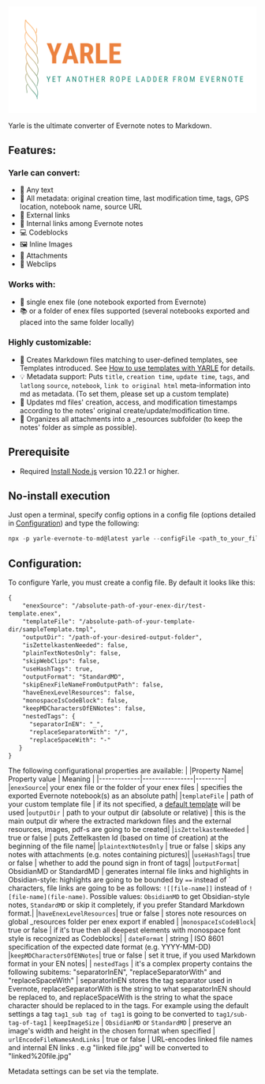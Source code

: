 
![logo](screens/yarle-logo.png)

Yarle is the ultimate converter of Evernote notes to Markdown.

## Features:

### Yarle can convert:
- :memo: Any text
- :memo: All metadata: original creation time, last modification time, tags, GPS location, notebook name, source URL
- :link: External links
- :link: Internal links among Evernote notes
- :computer: Codeblocks
- :framed_picture: Inline Images
- :paperclip: Attachments
- :page_facing_up: Webclips

### Works with:
- :notebook: single enex file (one notebook exported from Evernote)
- :books: or a folder of enex files supported (several notebooks exported and placed into the same folder locally)

### Highly customizable:


- :rocket: Creates Markdown files matching to user-defined templates, see Templates introduced. See [How to use templates with YARLE](Templates.md) for details.
- :bulb: Metadata support: Puts `title`, `creation time`, `update time`, `tags`, and `latlong` `source`, `notebook`, `link to original html` meta-information into md as metadata. (To set them, please set up a custom template)
- :hammer: Updates md files' creation, access, and modification timestamps according to the notes' original create/update/modification time.
- :hammer: Organizes all attachments into a _resources subfolder (to keep the notes' folder as simple as possible).

## Prerequisite

 - Required [Install Node.js](https://nodejs.org/en/download/) version 10.22.1 or higher.

## No-install execution
Just open a terminal, specify config options in a config file (options detailed in [Configuration](#Configuration)) and type the following:

```javascript
npx -p yarle-evernote-to-md@latest yarle --configFile <path_to_your_file e.g. ./config.json>
```

## Configuration:

To configure Yarle, you must create a config file. By default it looks like this:

```
{
    "enexSource": "/absolute-path-of-your-enex-dir/test-template.enex",
    "templateFile": "/absolute-path-of-your-template-dir/sampleTemplate.tmpl",
    "outputDir": "/path-of-your-desired-output-folder",
    "isZettelkastenNeeded": false,
    "plainTextNotesOnly": false,
    "skipWebClips": false,
    "useHashTags": true,
    "outputFormat": "StandardMD",
    "skipEnexFileNameFromOutputPath": false,
    "haveEnexLevelResources": false,
    "monospaceIsCodeBlock": false,
    "keepMDCharactersOfENNotes": false,
    "nestedTags": {
      "separatorInEN": "_",
      "replaceSeparatorWith": "/",
      "replaceSpaceWith": "-"
   }
}
```
The following configurational properties are available:
|
|Property Name| Property value | Meaning |
|-------------|----------------|---------|
|```enexSource```| your enex file or the folder of your enex files | specifies the exported Evernote notebook(s) as an absolute path|
|```templateFile``` | path of your custom template file | if its not specified, a [default template](https://github.com/akosbalasko/yarle/blob/master/src/utils/templates/default-template.ts) will be used
|```outputDir``` | path to your output dir (absolute or relative) | this is the main output dir where the extracted markdown files and the external resources, images, pdf-s are going to be created|
|```isZettelkastenNeeded``` |  true or false | puts Zettelkasten Id (based on time of creation) at the beginning of the file name|
|```plaintextNotesOnly``` |  true or false | skips any notes with attachments (e.g. notes containing pictures)|
|```useHashTags```|  true or false | whether to add the pound sign in front of tags|
|```outputFormat```|  ObsidianMD or StandardMD | generates internal file links and highlights in Obsidian-style: highlights are going to be bounded by `==` instead of \` characters, file links are going to be as follows: `![[file-name]]` instead of `![file-name](file-name)`. Possible values: `ObsidianMD` to get Obsidian-style notes, `StandardMD` or skip it completely, if you prefer Standard Markdown format.|
|```haveEnexLevelResources```|  true or false | stores note resources on global _resources folder per enex export if enabled |
|```monospaceIsCodeBlock```| true or false | if it's true then all deepest elements with monospace font style is recognized as Codeblocks|
| ```dateFormat``` | string | ISO 8601 specification of the expected date format (e.g. YYYY-MM-DD)
|```keepMDCharactersOfENNotes```| true or false | set it true, if you used Markdown format in your EN notes|
| ```nestedTags``` | it's a complex property contains the following subitems: "separatorInEN", "replaceSeparatorWith" and  "replaceSpaceWith" | separatorInEN stores the tag separator used in Evernote, replaceSeparatorWith is the string to what separatorInEN should be replaced to, and replaceSpaceWith is the string to what the space character should be replaced to in the tags. For example using the default settings a tag ```tag1_sub tag of tag1``` is going to be converted to ```tag1/sub-tag-of-tag1```
| ```keepImageSize``` | `ObsidianMD` or `StandardMD` | preserve an image's width and height in the chosen format when specified
| ```urlEncodeFileNamesAndLinks``` | true or false | URL-encodes linked file names and internal EN links . e.g "linked file.jpg" will be converted to "linked%20file.jpg" 


Metadata settings can be set via the template.
